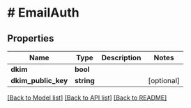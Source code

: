 # # EmailAuth

## Properties

Name | Type | Description | Notes
------------ | ------------- | ------------- | -------------
**dkim** | **bool** |  |
**dkim_public_key** | **string** |  | [optional]

[[Back to Model list]](../../README.md#models) [[Back to API list]](../../README.md#endpoints) [[Back to README]](../../README.md)
